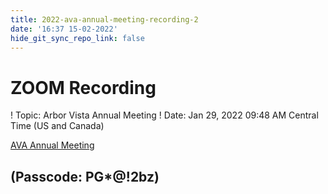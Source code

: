 ```yaml
---
title: 2022-ava-annual-meeting-recording-2
date: '16:37 15-02-2022'
hide_git_sync_repo_link: false
---
```



# ZOOM Recording

! Topic: Arbor Vista Annual Meeting
! Date: Jan 29, 2022 09:48 AM Central Time (US and Canada)

[AVA Annual Meeting](https://us02web.zoom.us/rec/share/2VQrT8Hhy7mVhChgB47pJQsu9pgnHFUw-0_ZPQwNGxCOuMbhWCkVmdUyhaF-pnb7.5fXJ64c4CCq25QF_) 

## (Passcode: PG*@!2bz)